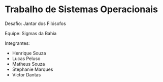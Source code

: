 # Trabalho de Sistemas Operacionais

Desafio: Jantar dos Filósofos

Equipe: Sigmas da Bahia

Integrantes:
- Henrique Souza
- Lucas Peluso
- Matheus Souza
- Stephanie Marques
- Victor Dantas